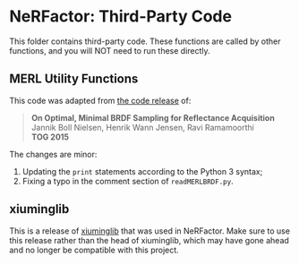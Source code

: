 # NeRFactor: Third-Party Code

This folder contains third-party code. These functions are called by other
functions, and you will NOT need to run these directly.


## MERL Utility Functions

This code was adapted from [the code release](https://brdf.compute.dtu.dk/) of:
> **On Optimal, Minimal BRDF Sampling for Reflectance Acquisition**  
> Jannik Boll Nielsen, Henrik Wann Jensen, Ravi Ramamoorthi  
> **TOG 2015**

The changes are minor:
1. Updating the `print` statements according to the Python 3 syntax;
1. Fixing a typo in the comment section of `readMERLBRDF.py`.


## xiuminglib

This is a release of [xiuminglib](https://xiuminglib.readthedocs.io/en/latest/)
that was used in NeRFactor. Make sure to use this release rather than the head
of xiuminglib, which may have gone ahead and no longer be compatible with this
project.
